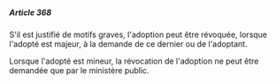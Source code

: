 ##### Article 368

S'il est justifié de motifs graves, l'adoption peut être révoquée, lorsque l'adopté est majeur, à la demande de ce dernier ou de l'adoptant.

Lorsque l'adopté est mineur, la révocation de l'adoption ne peut être demandée que par le ministère public.

